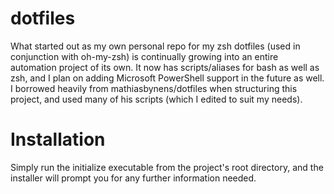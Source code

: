 # dotfiles
What started out as my own personal repo for my zsh dotfiles (used in conjunction with oh-my-zsh) is continually growing into an entire automation project of its own. It now has scripts/aliases for bash as well as zsh, and I plan on adding Microsoft PowerShell support in the future as well. I borrowed heavily from mathiasbynens/dotfiles when structuring this project, and used many of his scripts (which I edited to suit my needs).

# Installation
Simply run the initialize executable from the project's root directory, and the installer will prompt you for any further information needed.